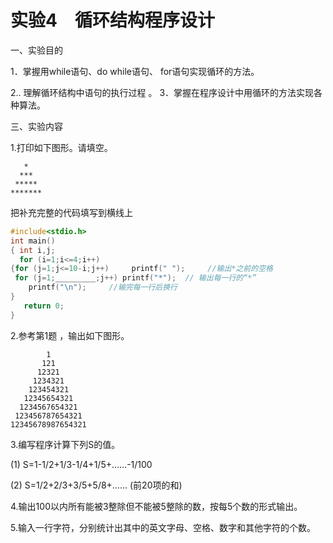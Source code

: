 # 实验4　循环结构程序设计

一、实验目的

1．掌握用while语句、do while语句、 for语句实现循环的方法。

2.. 理解循环结构中语句的执行过程
。
3．掌握在程序设计中用循环的方法实现各种算法。

三、实验内容

1.打印如下图形。请填空。

```out
   *
  ***
 *****
*******
```

把补充完整的代码填写到横线上

```c
#include<stdio.h>
int main()
{ int i,j;
  for (i=1;i<=4;i++)
{for (j=1;j<=10-i;j++)     printf(" ");     //输出*之前的空格
 for (j=1;_________;j++) printf("*");  // 输出每一行的“*”
    printf("\n");     //输完每一行后换行
}
   return 0;
}
```

2.参考第1题 ，输出如下图形。

```out
        1
       121
      12321
     1234321
    123454321
   12345654321
  1234567654321
 123456787654321
12345678987654321
```

3.编写程序计算下列S的值。

(1) S=1-1/2+1/3-1/4+1/5+……-1/100

(2) S=1/2+2/3+3/5+5/8+……  (前20项的和)

4.输出100以内所有能被3整除但不能被5整除的数，按每5个数的形式输出。

5.输入一行字符，分别统计出其中的英文字母、空格、数字和其他字符的个数。
